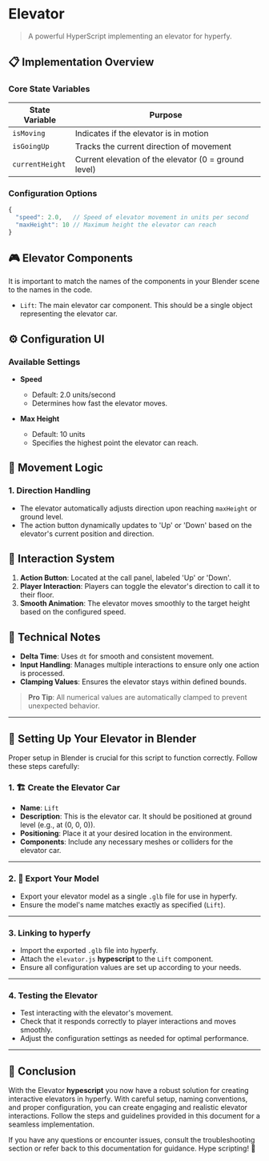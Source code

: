 

# Elevator
> A powerful HyperScript implementing an elevator for hyperfy.

## 📋 Implementation Overview

### Core State Variables

| State Variable | Purpose |
|---------------|---------|
| `isMoving` | Indicates if the elevator is in motion |
| `isGoingUp` | Tracks the current direction of movement |
| `currentHeight` | Current elevation of the elevator (0 = ground level) |

### Configuration Options

```javascript
{
  "speed": 2.0,   // Speed of elevator movement in units per second
  "maxHeight": 10 // Maximum height the elevator can reach
}
```

## 🎮 Elevator Components

It is important to match the names of the components in your Blender scene to the names in the code.

- `Lift`: The main elevator car component. This should be a single object representing the elevator car.

## ⚙️ Configuration UI

### Available Settings

- **Speed**
  - Default: 2.0 units/second
  - Determines how fast the elevator moves.

- **Max Height**
  - Default: 10 units
  - Specifies the highest point the elevator can reach.

## 🔄 Movement Logic

### 1. Direction Handling
- The elevator automatically adjusts direction upon reaching `maxHeight` or ground level.
- The action button dynamically updates to 'Up' or 'Down' based on the elevator's current position and direction.

## 🎯 Interaction System

1. **Action Button**: Located at the call panel, labeled 'Up' or 'Down'.
2. **Player Interaction**: Players can toggle the elevator's direction to call it to their floor.
3. **Smooth Animation**: The elevator moves smoothly to the target height based on the configured speed.

## 🔧 Technical Notes

- **Delta Time**: Uses `dt` for smooth and consistent movement.
- **Input Handling**: Manages multiple interactions to ensure only one action is processed.
- **Clamping Values**: Ensures the elevator stays within defined bounds.

> **Pro Tip**: All numerical values are automatically clamped to prevent unexpected behavior.

---

## 🚪 Setting Up Your Elevator in Blender

Proper setup in Blender is crucial for this script to function correctly. Follow these steps carefully:

### 1. 🏗️ Create the Elevator Car

- **Name**: `Lift`
- **Description**: This is the elevator car. It should be positioned at ground level (e.g., at (0, 0, 0)).
- **Positioning**: Place it at your desired location in the environment.
- **Components**: Include any necessary meshes or colliders for the elevator car.

---

### 2. 💾 Export Your Model

- Export your elevator model as a single `.glb` file for use in hyperfy.
- Ensure the model's name matches exactly as specified (`Lift`).

---

### 3. Linking to hyperfy

- Import the exported `.glb` file into hyperfy.
- Attach the `elevator.js` **hypescript** to the `Lift` component.
- Ensure all configuration values are set up according to your needs.

---

### 4. Testing the Elevator

- Test interacting with the elevator's movement.
- Check that it responds correctly to player interactions and moves smoothly.
- Adjust the configuration settings as needed for optimal performance.

---

## 📝 Conclusion

With the Elevator **hypescript** you now have a robust solution for creating interactive elevators in hyperfy. With careful setup, naming conventions, and proper configuration, you can create engaging and realistic elevator interactions. Follow the steps and guidelines provided in this document for a seamless implementation.

If you have any questions or encounter issues, consult the troubleshooting section or refer back to this documentation for guidance. Hype scripting! 🚀